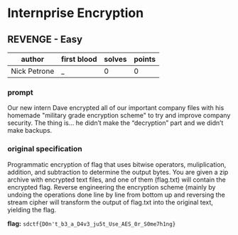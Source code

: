# Internprise Encryption
## REVENGE - Easy
| author | first blood | solves | points |
| --- | --- | --- | --- |
| Nick Petrone | _ | 0 | 0 |
### prompt
Our new intern Dave encrypted all of our important company files with his homemade "military grade encryption scheme" to try and improve company security. The thing is... he didn’t make the “decryption” part and we didn’t make backups.

### original specification
Programmatic encryption of flag that uses bitwise operators, muliplication, addition, and subtraction to determine the output bytes. You are given a zip archive with encrypted text files, and one of them (flag.txt) will contain the encrypted flag. Reverse engineering the encryption scheme (mainly by undoing the operations done line by line from bottom up and reversing the stream cipher will transform the output of flag.txt into the original text, yielding the flag.

**flag:** `sdctf{D0n't_b3_a_D4v3_ju5t_Use_AES_0r_S0me7h1ng}`


